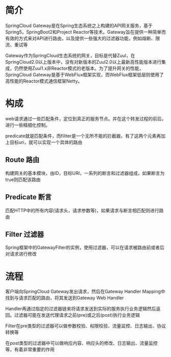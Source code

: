 # 简介

SpringCloud Gateway是在Spring生态系统之上构建的API网关服务，基于Spring5，SpringBoot2和Project Reactor等技术。Gateway旨在提供一种简单而有效的方式来对API进行路由，以及提供一些强大的过滤器功能，例如熔断、限流、重试等

Gateway作为SpringCloud生态系统的网关，目标是代替Zuul，在SpringCloud2.0以上版本中，没有对新版本的Zuul2.0以上最新高性能版本进行集成，仍然使用Zuul1.x非Reactor模式的老版本。为了提升网关的性能，SpringCloud Gateway是基于WebFlux框架实现，而WebFlux框架低层则使用了高性能的Reactor模式通信框架Netty。

# 构成

web请求通过一些匹配条件，定位到真正的服务节点。并在这个转发过程的前后，进行一些精细化控制。

predicate就是匹配条件，而filiter是一个无所不能的拦截器，有了这两个元素再加上目标uri，就可以实现一个具体的路由

## Route 路由

构建网关的基本模块，由ID，目标URI，一系列的断言和过滤器组成，如果断言为true则匹配该路由

## Predicate 断言

匹配HTTP中的所有内容(请求头，请求参数等)，如果请求与断言相匹配则进行路由

## Filter 过滤器

Spring框架中的GatewayFilter的实例，使用过滤器，可以在请求被路由前或者后对请求进行修改

# 流程

客户端向SpringCloud Gateway发出请求，然后在Gateway Handler Mapping中找到与请求匹配的路由，将其发送到Gateway Web Handler

Handler再通过指定的过滤器链来将请求发送到实际的服务执行业务逻辑然后返回。过滤器可能在发送代理请求之前(pre)或之后(post)执行业务逻辑

Filter在pre类型的过滤器可以做参数校验、权限校验、流量监控、日志输出、协议转换等

在post类型的过滤器中可以做响应内容、响应头的修改、日志输出、流量监控等，有着非常重要的作用